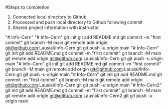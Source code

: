 #Steps to completion
1. Connected local directory to Github
2. Processed and push local directory to Github following commit
3. Shared project information with instructor

"# Info-Cern" 
"# Info-Cern"  git init git add README.md git commit -m "first commit" git branch -M main git remote add origin git@github.com:Lausial/Info-Cern.git git push -u origin main 
"# Info-Cern"  git init git add README.md git commit -m "first commit" git branch -M main git remote add origin git@github.com:Lausial/Info-Cern.git git push -u origin main 
"# Info-Cern"  git init git add README.md git commit -m "first commit" git branch -M main git remote add origin git@github.com:Lausial/Info-Cern.git git push -u origin main 
"# Info-Cern"  git init git add README.md git commit -m "first commit" git branch -M main git remote add origin git@github.com:Lausial/Info-Cern.git git push -u origin main 
"# Info-Cern2"  git init git add README.md git commit -m "first commit" git branch -M main git remote add origin git@github.com:Lausial/Info-Cern2.git git push -u origin main 
